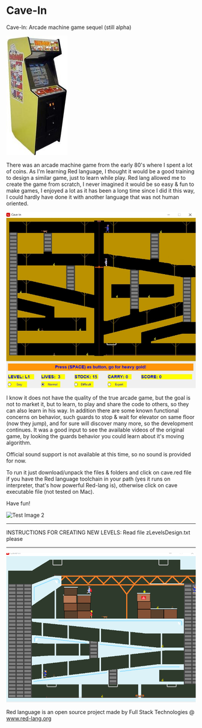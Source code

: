 # Cave-In
Cave-In: Arcade machine game sequel (still alpha)

![Test Image 0](/scenes/bagman.jpg)

There was an arcade machine game from the early 80's where I spent a lot of coins. As I'm learning Red language, I thought it would be a good training to design a similar game, just to learn while play. Red lang allowed me to create the game from scratch, I never imagined it would be so easy & fun to make games, I enjoyed a lot as it has been a long time since I did it this way, I could hardly have done it with another language that was not human oriented. 

![Test Image 1](/scenes/cavein.jpg)

I know it does not have the quality of the true arcade game, but the goal is not to market it, but to learn, to play and share the code to others, so they can also learn in his way. In addition there are some known functional concerns on behavior, such guards to stop & wait for elevator on same floor (now they jump), and for sure will discover many more, so the development continues. It was a good input to see the available videos of the original game, by looking the guards behavior you could learn about it's moving algorithm.

Official sound support is not available at this time, so no sound is provided for now.

To run it just download/unpack the files & folders and click on cave.red file if you have the Red language toolchain in your path (yes it runs on interpreter, that's how powerful Red-lang is), otherwise click on cave executable file (not tested on Mac).

Have fun!

![Test Image 2](/scenes/Level.gif)

**********************************************************************************************************
INSTRUCTIONS FOR CREATING NEW LEVELS: Read file  zLevelsDesign.txt   please
**********************************************************************************************************

![Test Image 3](/scenes/Levelb.gif)

Red language is an open source project made by Full Stack Technologies @ www.red-lang.org
